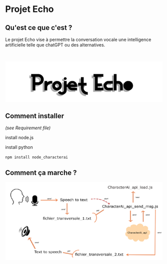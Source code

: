 # Projet Echo

## Qu'est ce que c'est ?

Le projet Echo vise à permettre la conversation vocale une intelligence artificielle telle que chatGPT ou des alternatives.

<br>

![logo du projet Echo](https://github.com/MrCarambole/Echo/blob/main/images/logomini.jpg)

## Comment installer
*(see Requirement file)*

install node.js

install python

`npm install node_characterai`

## Comment ça marche ?

![Architecture](https://github.com/MrCarambole/Echo/blob/main/images/architecturemini.PNG)
